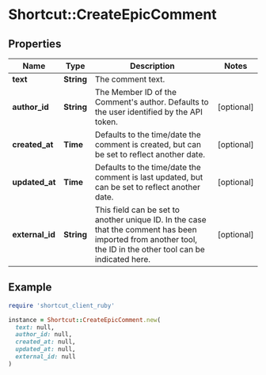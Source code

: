# Shortcut::CreateEpicComment

## Properties

| Name | Type | Description | Notes |
| ---- | ---- | ----------- | ----- |
| **text** | **String** | The comment text. |  |
| **author_id** | **String** | The Member ID of the Comment&#39;s author. Defaults to the user identified by the API token. | [optional] |
| **created_at** | **Time** | Defaults to the time/date the comment is created, but can be set to reflect another date. | [optional] |
| **updated_at** | **Time** | Defaults to the time/date the comment is last updated, but can be set to reflect another date. | [optional] |
| **external_id** | **String** | This field can be set to another unique ID. In the case that the comment has been imported from another tool, the ID in the other tool can be indicated here. | [optional] |

## Example

```ruby
require 'shortcut_client_ruby'

instance = Shortcut::CreateEpicComment.new(
  text: null,
  author_id: null,
  created_at: null,
  updated_at: null,
  external_id: null
)
```

